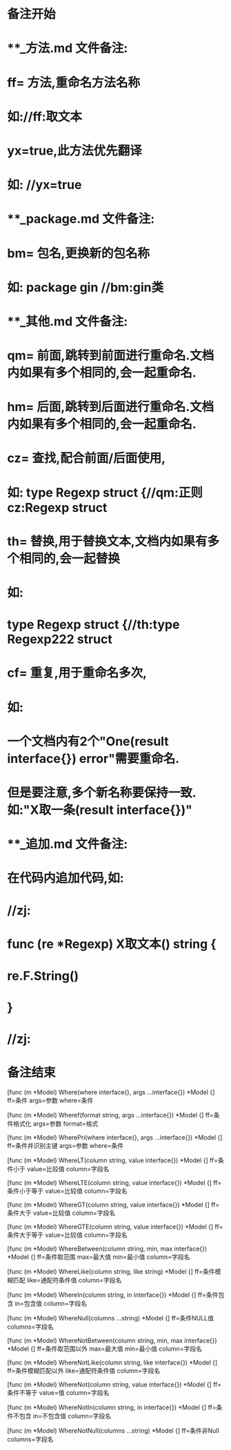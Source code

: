 # 备注开始
# **_方法.md 文件备注:
# ff= 方法,重命名方法名称
# 如://ff:取文本
#
# yx=true,此方法优先翻译
# 如: //yx=true

# **_package.md 文件备注:
# bm= 包名,更换新的包名称 
# 如: package gin //bm:gin类

# **_其他.md 文件备注:
# qm= 前面,跳转到前面进行重命名.文档内如果有多个相同的,会一起重命名.
# hm= 后面,跳转到后面进行重命名.文档内如果有多个相同的,会一起重命名.
# cz= 查找,配合前面/后面使用,
# 如: type Regexp struct {//qm:正则 cz:Regexp struct
#
# th= 替换,用于替换文本,文档内如果有多个相同的,会一起替换
# 如:
# type Regexp struct {//th:type Regexp222 struct
#
# cf= 重复,用于重命名多次,
# 如: 
# 一个文档内有2个"One(result interface{}) error"需要重命名.
# 但是要注意,多个新名称要保持一致. 如:"X取一条(result interface{})"

# **_追加.md 文件备注:
# 在代码内追加代码,如:
# //zj:
# func (re *Regexp) X取文本() string { 
# re.F.String()
# }
# //zj:
# 备注结束

[func (m *Model) Where(where interface{}, args ...interface{}) *Model {]
ff=条件
args=参数
where=条件

[func (m *Model) Wheref(format string, args ...interface{}) *Model {]
ff=条件格式化
args=参数
format=格式

[func (m *Model) WherePri(where interface{}, args ...interface{}) *Model {]
ff=条件并识别主键
args=参数
where=条件

[func (m *Model) WhereLT(column string, value interface{}) *Model {]
ff=条件小于
value=比较值
column=字段名

[func (m *Model) WhereLTE(column string, value interface{}) *Model {]
ff=条件小于等于
value=比较值
column=字段名

[func (m *Model) WhereGT(column string, value interface{}) *Model {]
ff=条件大于
value=比较值
column=字段名

[func (m *Model) WhereGTE(column string, value interface{}) *Model {]
ff=条件大于等于
value=比较值
column=字段名

[func (m *Model) WhereBetween(column string, min, max interface{}) *Model {]
ff=条件取范围
max=最大值
min=最小值
column=字段名

[func (m *Model) WhereLike(column string, like string) *Model {]
ff=条件模糊匹配
like=通配符条件值
column=字段名

[func (m *Model) WhereIn(column string, in interface{}) *Model {]
ff=条件包含
in=包含值
column=字段名

[func (m *Model) WhereNull(columns ...string) *Model {]
ff=条件NULL值
columns=字段名

[func (m *Model) WhereNotBetween(column string, min, max interface{}) *Model {]
ff=条件取范围以外
max=最大值
min=最小值
column=字段名

[func (m *Model) WhereNotLike(column string, like interface{}) *Model {]
ff=条件模糊匹配以外
like=通配符条件值
column=字段名

[func (m *Model) WhereNot(column string, value interface{}) *Model {]
ff=条件不等于
value=值
column=字段名

[func (m *Model) WhereNotIn(column string, in interface{}) *Model {]
ff=条件不包含
in=不包含值
column=字段名

[func (m *Model) WhereNotNull(columns ...string) *Model {]
ff=条件非Null
columns=字段名
